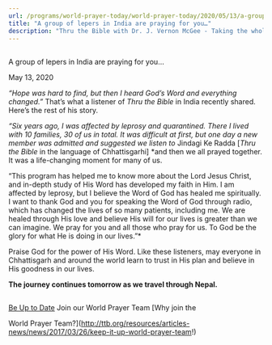 ```yaml
---
url: /programs/world-prayer-today/world-prayer-today/2020/05/13/a-group-of-lepers-in-india-are-praying-for-you
title: "A group of lepers in India are praying for you…"
description: "Thru the Bible with Dr. J. Vernon McGee - Taking the whole Word to the whole world"
---
```







## 
 A group of lepers in India are praying for you…


May 13, 2020




*“Hope was hard to find, but then I heard God’s Word and everything changed.”* That’s what a listener of *Thru the Bible* in India recently shared. Here’s the rest of his story.


*“Six years ago, I was affected by leprosy and quarantined. There I lived with 10 families, 30 of us in total. It was difficult at first, but one day a new member was admitted and suggested we listen to* Jindagi Ke Radda [*Thru the Bible* in the language of Chhattisgarhi] *and then we all prayed together. It was a life-changing moment for many of us.  

  

“This program has helped me to know more about the Lord Jesus Christ, and in-depth study of His Word has developed my faith in Him. I am affected by leprosy, but I believe the Word of God has healed me spiritually. I want to thank God and you for speaking the Word of God through radio, which has changed the lives of so many patients, including me. We are healed through His love and believe His will for our lives is greater than we can imagine. We pray for you and all those who pray for us. To God be the glory for what He is doing in our lives.”*


Praise God for the power of His Word. Like these listeners, may everyone in Chhattisgarh and around the world learn to trust in His plan and believe in His goodness in our lives.


**The journey continues tomorrow as we travel through Nepal.**







## 




[Be Up to Date](http://feeds.feedburner.com/WorldPrayerToday "World Prayer Today RSS Feed")
Join our World Prayer Team
[Why join the  

World Prayer Team?](http://ttb.org/resources/articles-news/news/2017/03/26/keep-it-up-world-prayer-team!)





